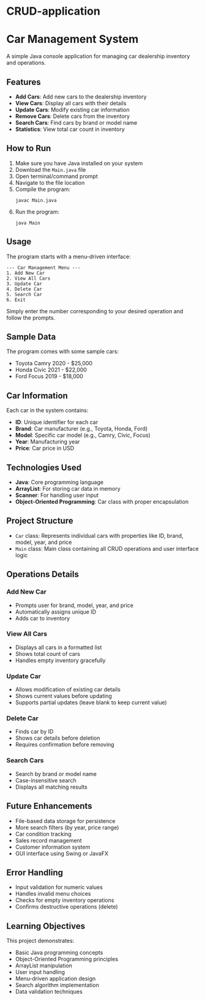 # CRUD-application
# Car Management System

A simple Java console application for managing car dealership inventory and operations.

## Features

- **Add Cars**: Add new cars to the dealership inventory
- **View Cars**: Display all cars with their details
- **Update Cars**: Modify existing car information
- **Remove Cars**: Delete cars from the inventory
- **Search Cars**: Find cars by brand or model name
- **Statistics**: View total car count in inventory

## How to Run

1. Make sure you have Java installed on your system
2. Download the `Main.java` file
3. Open terminal/command prompt
4. Navigate to the file location
5. Compile the program:
   ```
   javac Main.java
   ```
6. Run the program:
   ```
   java Main
   ```

## Usage

The program starts with a menu-driven interface:

```
--- Car Management Menu ---
1. Add New Car
2. View All Cars
3. Update Car
4. Delete Car
5. Search Car
6. Exit
```

Simply enter the number corresponding to your desired operation and follow the prompts.

## Sample Data

The program comes with some sample cars:
- Toyota Camry 2020 - $25,000
- Honda Civic 2021 - $22,000
- Ford Focus 2019 - $18,000

## Car Information

Each car in the system contains:
- **ID**: Unique identifier for each car
- **Brand**: Car manufacturer (e.g., Toyota, Honda, Ford)
- **Model**: Specific car model (e.g., Camry, Civic, Focus)
- **Year**: Manufacturing year
- **Price**: Car price in USD

## Technologies Used

- **Java**: Core programming language
- **ArrayList**: For storing car data in memory
- **Scanner**: For handling user input
- **Object-Oriented Programming**: Car class with proper encapsulation

## Project Structure

- `Car` class: Represents individual cars with properties like ID, brand, model, year, and price
- `Main` class: Main class containing all CRUD operations and user interface logic

## Operations Details

### Add New Car
- Prompts user for brand, model, year, and price
- Automatically assigns unique ID
- Adds car to inventory

### View All Cars
- Displays all cars in a formatted list
- Shows total count of cars
- Handles empty inventory gracefully

### Update Car
- Allows modification of existing car details
- Shows current values before updating
- Supports partial updates (leave blank to keep current value)

### Delete Car
- Finds car by ID
- Shows car details before deletion
- Requires confirmation before removing

### Search Cars
- Search by brand or model name
- Case-insensitive search
- Displays all matching results

## Future Enhancements

- File-based data storage for persistence
- More search filters (by year, price range)
- Car condition tracking
- Sales record management
- Customer information system
- GUI interface using Swing or JavaFX

## Error Handling

- Input validation for numeric values
- Handles invalid menu choices
- Checks for empty inventory operations
- Confirms destructive operations (delete)

## Learning Objectives

This project demonstrates:
- Basic Java programming concepts
- Object-Oriented Programming principles
- ArrayList manipulation
- User input handling
- Menu-driven application design
- Search algorithm implementation
- Data validation techniques
